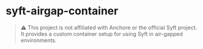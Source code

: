 # syft-airgap-container
> ⚠️ This project is not affiliated with Anchore or the official Syft project. It provides a custom container setup for using Syft in air-gapped environments.
